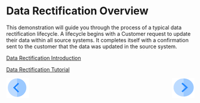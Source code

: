 # Data Rectification Overview

This demonstration will guide you through the process of a typical data rectification lifecycle. A lifecycle begins with a Customer request to update their data within all source systems. It completes itself with a confirmation sent to the customer that the data was updated in the source system.

[Data Rectification Introduction](02_Rectify_Data_Introduction.md)

[Data Rectification Tutorial](03_01_Rectify_Data_Tutorial.md)



[![Previous](../images/Previous.png)](../README.md)[<img align="right" width="60" height="54" src="../images/Next.png">](02_Rectify_Data_Introduction.md)

